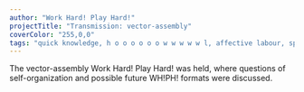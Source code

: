 ```yaml
---
author: "Work Hard! Play Hard!"
projectTitle: "Transmission: vector-assembly"
coverColor: "255,0,0"
tags: "quick knowledge, h o o o o o o w w w w w l, affective labour, spontaneous grassroots alternative, production drama, psychodata, all to all, care virus"
---
```


The vector-assembly Work Hard! Play Hard! was held, where questions of self-organization and possible future WH!PH! formats were discussed.
